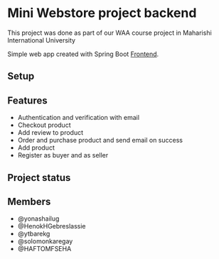 # Mini Webstore project backend

This project was done as part of our WAA course project in Maharishi International University

Simple web app created with Spring Boot [Frontend](https://github.com/yonashailug/webstore).

## Setup

## Features

* Authentication and verification with email
* Checkout product
* Add review to product
* Order and purchase product and send email on success
* Add product
* Register as buyer and as seller

## Project status

## Members

* @yonashailug
* @HenokHGebreslassie
* @ytbarekg
* @solomonkaregay
* @HAFTOMFSEHA
